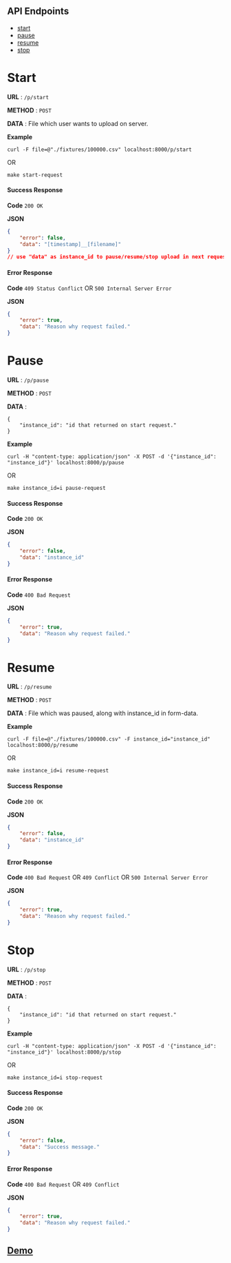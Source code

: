 ## API Endpoints

- [start](#Start)
- [pause](#Pause)
- [resume](#Resume)
- [stop](#Stop)

# Start

**URL** : ```/p/start```

**METHOD** : ```POST```

**DATA** : File which user wants to upload on server.

**Example**

``` curl -F file=@"./fixtures/100000.csv" localhost:8000/p/start ```

OR

```make start-request```

#### Success Response

**Code** ```200 OK```

**JSON**

```json
{
    "error": false,
    "data": "[timestamp]__[filename]"
}
// use "data" as instance_id to pause/resume/stop upload in next request(s)
```
#### Error Response

**Code** ```409 Status Conflict``` OR ```500 Internal Server Error```

**JSON**

```json
{
    "error": true,
    "data": "Reason why request failed."
}
```

# Pause

**URL** : ```/p/pause```

**METHOD** : ```POST```

**DATA** :
```
{
    "instance_id": "id that returned on start request."
}
```

**Example**

``` curl -H "content-type: application/json" -X POST -d '{"instance_id": "instance_id"}' localhost:8000/p/pause ```

OR

```make instance_id=i pause-request```

#### Success Response

**Code** ```200 OK```

**JSON**

```json
{
    "error": false,
    "data": "instance_id"
}
```

#### Error Response

**Code** ```400 Bad Request```

**JSON**

```json
{
    "error": true,
    "data": "Reason why request failed."
}
```

# Resume

**URL** : ```/p/resume```

**METHOD** : ```POST```

**DATA** : File which was paused, along with instance_id in form-data.

**Example**

``` curl -F file=@"./fixtures/100000.csv" -F instance_id="instance_id" localhost:8000/p/resume  ```

OR

```make instance_id=i resume-request```

#### Success Response

**Code** ```200 OK```

**JSON**

```json
{
    "error": false,
    "data": "instance_id"
}
```

#### Error Response

**Code** ```400 Bad Request``` OR ```409 Conflict``` OR ```500 Internal Server Error```

**JSON**

```json
{
    "error": true,
    "data": "Reason why request failed."
}
```

# Stop

**URL** : ```/p/stop```

**METHOD** : ```POST```

**DATA** :

```
{
    "instance_id": "id that returned on start request."
}
```

**Example**

``` curl -H "content-type: application/json" -X POST -d '{"instance_id": "instance_id"}' localhost:8000/p/stop  ```

OR

```make instance_id=i stop-request```

#### Success Response

**Code** ```200 OK```

**JSON**

```json
{
    "error": false,
    "data": "Success message."
}
```

#### Error Response

**Code** ```400 Bad Request``` OR ```409 Conflict```

**JSON**

```json
{
    "error": true,
    "data": "Reason why request failed."
}
```

## [Demo](/docs/Demo.md)
